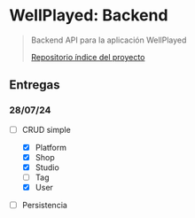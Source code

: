 # WellPlayed: Backend

> Backend API para la aplicación WellPlayed
>
> [Repositorio índice del proyecto](https://github.com/Maig0l/proyecto-dsw)

## Entregas

### 28/07/24

- [ ] CRUD simple

  - [x] Platform
  - [x] Shop
  - [x] Studio
  - [ ] Tag
  - [x] User

- [ ] Persistencia
